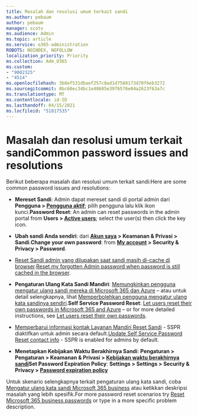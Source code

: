 ```yaml
---
title: Masalah dan resolusi umum terkait sandi
ms.author: pebaum
author: pebaum
manager: scotv
ms.audience: Admin
ms.topic: article
ms.service: o365-administration
ROBOTS: NOINDEX, NOFOLLOW
localization_priority: Priority
ms.collection: Adm_O365
ms.custom:
- "9002325"
- "4514"
ms.openlocfilehash: 3b8ef531dbaef257c8ad1d7588173d70f6eb3272
ms.sourcegitcommit: 8bc60ec34bc1e40685e3976576e04a2623f63a7c
ms.translationtype: MT
ms.contentlocale: id-ID
ms.lasthandoff: 04/15/2021
ms.locfileid: "51817535"
---
```

# <a name="common-password-issues-and-resolutions"></a><span data-ttu-id="e43b9-102">Masalah dan resolusi umum terkait sandi</span><span class="sxs-lookup"><span data-stu-id="e43b9-102">Common password issues and resolutions</span></span>

<span data-ttu-id="e43b9-103">Berikut beberapa masalah dan resolusi umum terkait sandi:</span><span class="sxs-lookup"><span data-stu-id="e43b9-103">Here are some common password issues and resolutions:</span></span>

- <span data-ttu-id="e43b9-104">**Mereset Sandi**: Admin dapat mereset sandi di portal admin dari **Pengguna > [Pengguna aktif](https://portal.office.com/adminportal/home#/users)**; pilih pengguna lalu klik ikon kunci.</span><span class="sxs-lookup"><span data-stu-id="e43b9-104">**Password Reset**: An admin can reset passwords in the admin portal from **Users > [Active users](https://portal.office.com/adminportal/home#/users)**; select the user(s) then click the key icon.</span></span>

- <span data-ttu-id="e43b9-105">**Ubah sandi Anda sendiri**:  dari  **[Akun saya](https://portal.office.com/account/#home) >  Keamanan & Privasi > Sandi**.</span><span class="sxs-lookup"><span data-stu-id="e43b9-105">**Change your own password**:  from  **[My account](https://portal.office.com/account/#home) >  Security & Privacy > Password**.</span></span>

- <span data-ttu-id="e43b9-106">[Reset Sandi admin yang dilupakan saat sandi masih di-cache di browser](https://docs.microsoft.com/microsoft-365/admin/add-users/reset-passwords?view=o365-worldwide#reset-my-admin-password).</span><span class="sxs-lookup"><span data-stu-id="e43b9-106">[Reset my forgotten Admin password when password is still cached in the browser](https://docs.microsoft.com/microsoft-365/admin/add-users/reset-passwords?view=o365-worldwide#reset-my-admin-password).</span></span>

- <span data-ttu-id="e43b9-107">**Pengaturan Ulang Kata Sandi Mandiri**: [Memungkinkan pengguna mengatur ulang sandi mereka di Microsoft 365 dan Azure](https://portal.office.com/adminportal/home#/SettingsMultiPivot/:/Settings/L1/SelfServiceReset) – atau untuk detail selengkapnya, lihat [Memperbolehkan pengguna mengatur ulang kata sandinya sendiri](https://docs.microsoft.com/microsoft-365/admin/add-users/let-users-reset-passwords).</span><span class="sxs-lookup"><span data-stu-id="e43b9-107">**Self Service Password Reset**: [Let users reset their own passwords in Microsoft 365 and Azure](https://portal.office.com/adminportal/home#/SettingsMultiPivot/:/Settings/L1/SelfServiceReset) – or for more detailed instructions, see [Let users reset their own passwords](https://docs.microsoft.com/microsoft-365/admin/add-users/let-users-reset-passwords).</span></span>

- <span data-ttu-id="e43b9-108">[Memperbarui informasi kontak Layanan Mandiri Reset Sandi](https://go.microsoft.com/fwlink/?linkid=849451) - SSPR diaktifkan untuk admin secara default.</span><span class="sxs-lookup"><span data-stu-id="e43b9-108">[Update Self Service Password Reset contact info](https://go.microsoft.com/fwlink/?linkid=849451) - SSPR is enabled for admins by default.</span></span> 

- <span data-ttu-id="e43b9-109">**Menetapkan Kebijakan Waktu Berakhirnya Sandi**: **Pengaturan > Pengaturan > Keamanan & Privasi > [Kebijakan waktu berakhirnya sandi](https://admin.microsoft.com/AdminPortal/Home#/SettingsMultiPivot/:/Settings/L1/PasswordPolicy)**</span><span class="sxs-lookup"><span data-stu-id="e43b9-109">**Set Password Expiration Policy**: **Settings > Settings > Security & Privacy > [Password expiration policy](https://admin.microsoft.com/AdminPortal/Home#/SettingsMultiPivot/:/Settings/L1/PasswordPolicy)**</span></span>

<span data-ttu-id="e43b9-110">Untuk skenario selengkapnya terkait pengaturan ulang kata sandi, coba [Mengatur ulang kata sandi Microsoft 365 business](https://docs.microsoft.com/microsoft-365/admin/add-users/reset-passwords) atau ketikkan deskripsi masalah yang lebih spesifik.</span><span class="sxs-lookup"><span data-stu-id="e43b9-110">For more password reset scenarios try [Reset Microsoft 365 business passwords](https://docs.microsoft.com/microsoft-365/admin/add-users/reset-passwords) or type in a more specific problem description.</span></span>
